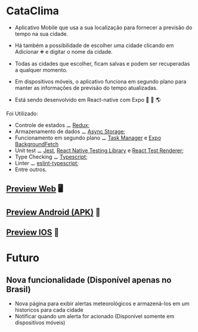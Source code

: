 # CataClima
 -  Aplicativo Mobile que usa a sua localização para fornecer a previsão do tempo na sua cidade.
 -  Há também a possibilidade de escolher uma cidade clicando em Adicionar ➕ e digitar o nome da cidade.
 -  Todas as cidades que escolher, ficam salvas e podem ser recuperadas a qualquer momento.
 -  Em dispositivos móveis, o aplicativo funciona em segundo plano para manter as informações de previsão do tempo atualizadas.
   
 -  Está sendo desenvolvido em React-native com Expo 🤖 🍏 🌎

Foi Utilizado:
- Controle de estados ⚊ [Redux](https://redux.js.org/);
- Armazenamento de dados ⚊ [Async Storage](https://docs.expo.dev/versions/latest/sdk/async-storage/);
- Funcionamento em segundo plano ⚊ [Task Manager](https://docs.expo.dev/versions/latest/sdk/task-manager/) e [Expo BackgroundFetch](https://docs.expo.dev/versions/latest/sdk/background-fetch/)
- Unit test ⚊ [Jest](https://jestjs.io/), [React Native Testing Library](https://callstack.github.io/react-native-testing-library/) e [React Test Renderer](https://legacy.reactjs.org/docs/test-renderer.html);
- Type Checking ⚊ [Typescript](https://www.typescriptlang.org/);
- Linter ⚊ [eslint-typescript](https://typescript-eslint.io/);
- Entre outros.

## [Preview Web](https://64b006c80700761042c993fa--cataclima.netlify.app/) 🖥️
## [Preview Android (APK)]() 🤖
## [Preview IOS]() 🍏

# Futuro

 ## Nova funcionalidade (Disponível apenas no Brasil)
   
 - Nova página para exibir alertas meteorológicos e armazená-los em um historicos para cada cidade
 - Notificar quando um alerta for acionado (Disponível somente em dispositivos móveis)

